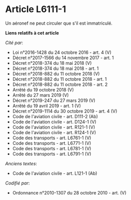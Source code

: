 # Article L6111-1

Un aéronef ne peut circuler que s'il est immatriculé.

**Liens relatifs à cet article**

_Cité par_:

  - Loi n°2016-1428 du 24 octobre 2016 - art. 4 (V)
  - Décret n°2017-1566 du 14 novembre 2017 - art. 1
  - Décret n°2018-374 du 18 mai 2018 (V)
  - Décret n°2018-374 du 18 mai 2018 - art. 1
  - Décret n°2018-882 du 11 octobre 2018 (V)
  - Décret n°2018-882 du 11 octobre 2018 - art. 1
  - Décret n°2018-882 du 11 octobre 2018 - art. 2
  - Arrêté du 19 octobre 2018 (V)
  - Arrêté du 27 mars 2019 (V)
  - Décret n°2019-247 du 27 mars 2019 (V)
  - Arrêté du 19 avril 2019 - art. 1 (V)
  - Décret n°2019-1114 du 30 octobre 2019 - art. 4 (V)
  - Code de l'aviation civile - art. D111-2 (Ab)
  - Code de l'aviation civile - art. D124-1 (V)
  - Code de l'aviation civile - art. R121-1 (V)
  - Code de l'aviation civile - art. R124-1 (V)
  - Code des transports - art. L6761-1 (V)
  - Code des transports - art. L6771-1 (V)
  - Code des transports - art. L6781-1 (V)
  - Code des transports - art. L6791-1 (V)

_Anciens textes_:

  - Code de l'aviation civile - art. L121-1 (Ab)

_Codifié par_:

  - Ordonnance n°2010-1307 du 28 octobre 2010 - art. (V)
